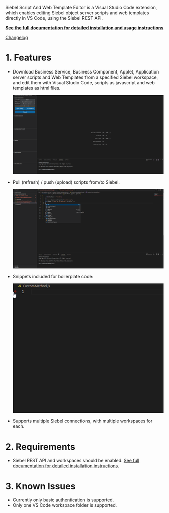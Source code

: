 Siebel Script And Web Template Editor is a Visual Studio Code extension, which enables editing Siebel object server scripts and web templates directly in VS Code, using the Siebel REST API.

[__See the full documentation for detailed installation and usage instructions__](documentation.md)

[Changelog](CHANGELOG.md)

# 1. Features

- Download Business Service, Business Component, Applet, Application server scripts and Web Templates from a specified Siebel workspace, and edit them with Visual Studio Code, scripts as javascript and web templates as html files.

  ![Get server scripts](features/getscripts.gif "Get server scripts")

- Pull (refresh) / push (upload) scripts from/to Siebel.

  ![Push and pull server scripts](features/pushpull.gif "Push and pull server scripts")

- Snippets included for boilerplate code:

  ![Snippet in action](features/snippetgif.gif "Snippet in action")

- Supports multiple Siebel connections, with multiple workspaces for each.


# 2. Requirements

- Siebel REST API and workspaces should be enabled.
[See full documentation for detailed installation instructions](documentation.md).

# 3. Known Issues

- Currently only basic authentication is supported.
- Only one VS Code workspace folder is supported.
